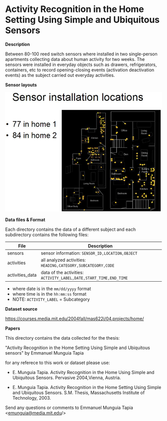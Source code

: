 # Activity Recognition in the Home Setting Using Simple and Ubiquitous Sensors

**Description**

Between 80-100 reed switch sensors where installed in two single-person
apartments collecting data about human activity for two weeks. The sensors
were installed in everyday objects such as drawers, refrigerators, containers,
etc to record opening-closing events (activation deactivation events) as
the subject carried out everyday activities.

**Sensor layouts**

![locations](locations.jpeg)

**Data files & Format**

Each directory contains the data of a different subject and each subdirectory
contains the following files:

| File            | Description                                                       |
|-----------------|-------------------------------------------------------------------|
| sensors         | sensor information: `SENSOR_ID,LOCATION,OBJECT`                   |
| activities      | all analyzed activities: `HEADING,CATEGORY,SUBCATEGORY,CODE`      |
| activities_data | data of the activities: `ACTIVITY_LABEL,DATE,START_TIME,END_TIME` |
 
- where date is in the `mm/dd/yyyy` format
- where time is in the `hh:mm:ss` format
- NOTE: `ACTIVITY_LABEL` = Subcategory

**Dataset source**

<https://courses.media.mit.edu/2004fall/mas622j/04.projects/home/>

**Papers**

This directory contains the data collected for the thesis:

"Activity Recognition in the Home Setting Using Simple and Ubiquitous sensors"
by Emmanuel Munguia Tapia

for any referece to this work or dataset please use:

- E. Munguia Tapia. Activity Recognition in the Home Using Simple and Ubiquitous
Sensors. Pervasive 2004,Vienna, Austria.

- E. Munguia Tapia. Activity Recognition in the Home Setting Using Simple and
Ubiquitous Sensors. S.M. Thesis, Massachusetts Institute of Technology, 2003.

Send any questions or comments to Emmanuel Munguia Tapia <emunguia@media.mit.edu/>





